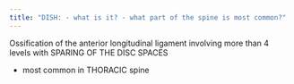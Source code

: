 ```yaml
---
title: "DISH: - what is it? - what part of the spine is most common?"
---
```

Ossification of the anterior longitudinal ligament involving more than 4 levels with SPARING OF THE DISC SPACES
- most common in THORACIC spine

